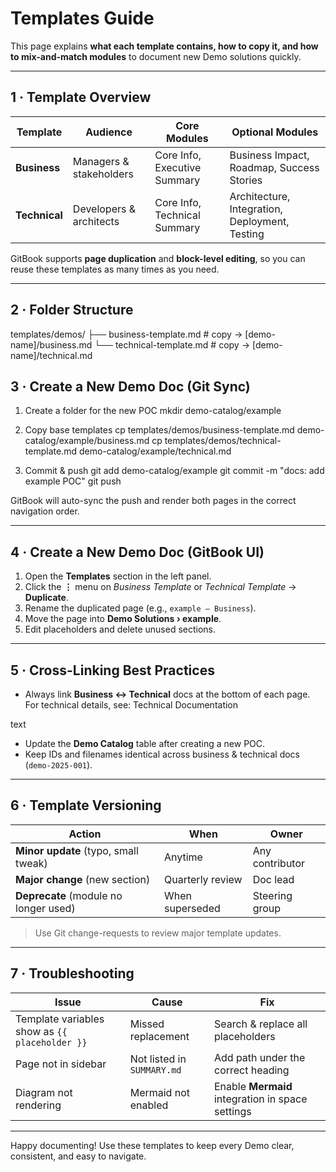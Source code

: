 # Templates Guide

This page explains **what each template contains, how to copy it, and how to mix-and-match modules** to document new Demo solutions quickly.

---

## 1 · Template Overview

| Template | Audience | Core Modules | Optional Modules |
|----------|----------|--------------|------------------|
| **Business** | Managers & stakeholders | Core Info, Executive Summary | Business Impact, Roadmap, Success Stories |
| **Technical** | Developers & architects | Core Info, Technical Summary | Architecture, Integration, Deployment, Testing |

GitBook supports **page duplication** and **block-level editing**, so you can reuse these templates as many times as you need.

---

## 2 · Folder Structure

templates/demos/
├── business-template.md # copy → [demo-name]/business.md
└── technical-template.md # copy → [demo-name]/technical.md

## 3 · Create a New Demo Doc (Git Sync)

1. Create a folder for the new POC
mkdir demo-catalog/example

2. Copy base templates
cp templates/demos/business-template.md demo-catalog/example/business.md
cp templates/demos/technical-template.md demo-catalog/example/technical.md

3. Commit & push
git add demo-catalog/example
git commit -m "docs: add example POC"
git push


GitBook will auto-sync the push and render both pages in the correct navigation order.

---

## 4 · Create a New Demo Doc (GitBook UI)

1. Open the **Templates** section in the left panel.
2. Click the **⋮** menu on *Business Template* or *Technical Template* → **Duplicate**.
3. Rename the duplicated page (e.g., `example – Business`).
4. Move the page into **Demo Solutions › example**.
5. Edit placeholders and delete unused sections.

---

## 5 · Cross-Linking Best Practices

- Always link **Business ↔ Technical** docs at the bottom of each page.
For technical details, see: Technical Documentation

text
- Update the **Demo Catalog** table after creating a new POC.
- Keep IDs and filenames identical across business & technical docs (`demo-2025-001`).

---

## 6 · Template Versioning

| Action | When | Owner |
|--------|------|-------|
| **Minor update** (typo, small tweak) | Anytime | Any contributor |
| **Major change** (new section) | Quarterly review | Doc lead |
| **Deprecate** (module no longer used) | When superseded | Steering group |

> Use Git change-requests to review major template updates.

---

## 7 · Troubleshooting

| Issue | Cause | Fix |
|-------|-------|-----|
| Template variables show as `{{ placeholder }}` | Missed replacement | Search & replace all placeholders |
| Page not in sidebar | Not listed in `SUMMARY.md` | Add path under the correct heading |
| Diagram not rendering | Mermaid not enabled | Enable **Mermaid** integration in space settings |

---

Happy documenting! Use these templates to keep every Demo clear, consistent, and easy to navigate.


